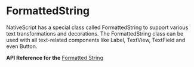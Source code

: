 # FormattedString

NativeScript has a special class called FormattedString to support various text transformations and decorations. The FormattedString class can be used with all text-related components like Label, TextView, TextField and even Button.

**API Reference for the** [Formatted String](http://docs.nativescript.org/api-reference/modules/_text_formatted_string_.html)